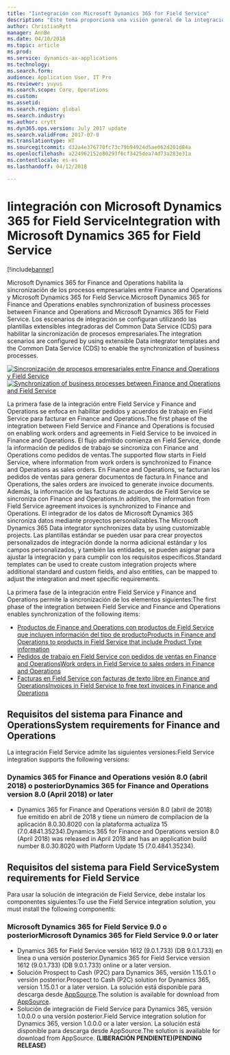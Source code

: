 ```yaml
---
title: "Iintegración con Microsoft Dynamics 365 for Field Service"
description: "Este tema proporciona una visión general de la integración con Microsoft Dynamics 365 for Field Service."
author: ChristianRytt
manager: AnnBe
ms.date: 04/10/2018
ms.topic: article
ms.prod: 
ms.service: dynamics-ax-applications
ms.technology: 
ms.search.form: 
audience: Application User, IT Pro
ms.reviewer: yuyus
ms.search.scope: Core, Operations
ms.custom: 
ms.assetid: 
ms.search.region: global
ms.search.industry: 
ms.author: crytt
ms.dyn365.ops.version: July 2017 update
ms.search.validFrom: 2017-07-8
ms.translationtype: HT
ms.sourcegitcommit: d32a4e376770fc73c79b94924d5ae062d201d84a
ms.openlocfilehash: a224962152e80293f6cf3425dea74d73a283e31a
ms.contentlocale: es-es
ms.lasthandoff: 04/12/2018

---
```



# <a name="integration-with-microsoft-dynamics-365-for-field-service"></a><span data-ttu-id="a8788-103">Iintegración con Microsoft Dynamics 365 for Field Service</span><span class="sxs-lookup"><span data-stu-id="a8788-103">Integration with Microsoft Dynamics 365 for Field Service</span></span>

[!include[banner](../includes/banner.md)]

<span data-ttu-id="a8788-104">Microsoft Dynamics 365 for Finance and Operations habilita la sincronización de los procesos empresariales entre Finance and Operations y Microsoft Dynamics 365 for Field Service.</span><span class="sxs-lookup"><span data-stu-id="a8788-104">Microsoft Dynamics 365 for Finance and Operations enables synchronization of business processes between Finance and Operations and Microsoft Dynamics 365 for Field Service.</span></span> <span data-ttu-id="a8788-105">Los escenarios de integración se configuran utilizando las plantillas extensibles integradoras del Common Data Service (CDS) para habilitar la sincronización de procesos empresariales.</span><span class="sxs-lookup"><span data-stu-id="a8788-105">The integration scenarios are configured by using extensible Data integrator templates and the Common Data Service (CDS) to enable the synchronization of business processes.</span></span>

<span data-ttu-id="a8788-106">[![Sincronización de procesos empresariales entre Finance and Operations y Field Service](./media/field-service-integration.png)](./media/field-service-integration.png)</span><span class="sxs-lookup"><span data-stu-id="a8788-106">[![Synchronization of business processes between Finance and Operations and Field Service](./media/field-service-integration.png)](./media/field-service-integration.png)</span></span>

<span data-ttu-id="a8788-107">La primera fase de la integración entre Field Service y Finance and Operations se enfoca en habilitar pedidos y acuerdos de trabajo en Field Service para facturar en Finance and Operations.</span><span class="sxs-lookup"><span data-stu-id="a8788-107">The first phase  of the integration between Field Service and Finance and Operations is focused on enabling work orders and agreements in Field Service to be invoiced in Finance and Operations.</span></span> <span data-ttu-id="a8788-108">El flujo admitido comienza en Field Service, donde la información de pedidos de trabajo se sincroniza con Finance and Operations como pedidos de ventas.</span><span class="sxs-lookup"><span data-stu-id="a8788-108">The supported flow starts in Field Service, where information from work orders is synchronized to Finance and Operations as sales orders.</span></span> <span data-ttu-id="a8788-109">En Finance and Operations, se facturan los pedidos de ventas para generar documentos de factura.</span><span class="sxs-lookup"><span data-stu-id="a8788-109">In Finance and Operations, the sales orders are invoiced to generate invoice documents.</span></span> <span data-ttu-id="a8788-110">Además, la información de las facturas de acuerdos de Field Service se sincroniza con Finance and Operations.</span><span class="sxs-lookup"><span data-stu-id="a8788-110">In addition, the information from Field Service agreement invoices is synchronized to Finance and Operations.</span></span> <span data-ttu-id="a8788-111">El integrador de los datos de Microsoft Dynamics 365 sincroniza datos mediante proyectos personalizables.</span><span class="sxs-lookup"><span data-stu-id="a8788-111">The Microsoft Dynamics 365 Data integrator synchronizes data by using customizable projects.</span></span> <span data-ttu-id="a8788-112">Las plantillas estándar se pueden usar para crear proyectos personalizados de integración donde la norma adicional estándar y los campos personalizados, y también las entidades, se pueden asignar para ajustar la integración y para cumplir con los requisitos específicos.</span><span class="sxs-lookup"><span data-stu-id="a8788-112">Standard templates can be used to create custom integration projects where additional standard and custom fields, and also entities, can be mapped to adjust the integration and meet specific requirements.</span></span>

<span data-ttu-id="a8788-113">La primera fase de la integración entre Field Service y Finance and Operations permite la sincronización de los elementos siguientes:</span><span class="sxs-lookup"><span data-stu-id="a8788-113">The first phase of the integration between Field Service and Finance and Operations enables synchronization of the following items:</span></span>

- [<span data-ttu-id="a8788-114">Productos de Finance and Operations con productos de Field Service que incluyen información del tipo de producto</span><span class="sxs-lookup"><span data-stu-id="a8788-114">Products in Finance and Operations to products in Field Service that include Product Type information</span></span>](field-service-product.md)
- [<span data-ttu-id="a8788-115">Pedidos de trabajo en Field Service con pedidos de ventas en Finance and Operations</span><span class="sxs-lookup"><span data-stu-id="a8788-115">Work orders in Field Service to sales orders in Finance and Operations</span></span>](field-service-work-order.md)
- [<span data-ttu-id="a8788-116">Facturas en Field Service con facturas de texto libre en Finance and Operations</span><span class="sxs-lookup"><span data-stu-id="a8788-116">Invoices in Field Service to free text invoices in Finance and Operations</span></span>](field-service-invoice.md)

## <a name="system-requirements-for-finance-and-operations"></a><span data-ttu-id="a8788-117">Requisitos del sistema para Finance and Operations</span><span class="sxs-lookup"><span data-stu-id="a8788-117">System requirements for Finance and Operations</span></span>
<span data-ttu-id="a8788-118">La integración Field Service admite las siguientes versiones:</span><span class="sxs-lookup"><span data-stu-id="a8788-118">Field Service integration supports the following versions:</span></span>

### <a name="dynamics-365-for-finance-and-operations-version-80-april-2018-or-later"></a><span data-ttu-id="a8788-119">Dynamics 365 for Finance and Operations vesión 8.0 (abril 2018) o posterior</span><span class="sxs-lookup"><span data-stu-id="a8788-119">Dynamics 365 for Finance and Operations version 8.0 (April 2018) or later</span></span>

- <span data-ttu-id="a8788-120">Dynamics 365 for Finance and Operations versión 8.0 (abril de 2018) fue emitido en abril de 2018 y tiene un número de compilacion de la aplicación 8.0.30.8020 con la plataforma actualiza 15 (7.0.4841.35234).</span><span class="sxs-lookup"><span data-stu-id="a8788-120">Dynamics 365 for Finance and Operations version 8.0 (April 2018) was released in April 2018 and has an application build number 8.0.30.8020 with Platform Update 15 (7.0.4841.35234).</span></span> 

## <a name="system-requirements-for-field-service"></a><span data-ttu-id="a8788-121">Requisitos del sistema para Field Service</span><span class="sxs-lookup"><span data-stu-id="a8788-121">System requirements for Field Service</span></span>
<span data-ttu-id="a8788-122">Para usar la solución de integración de Field Service, debe instalar los componentes siguientes:</span><span class="sxs-lookup"><span data-stu-id="a8788-122">To use the Field Service integration solution, you must install the following components:</span></span>

### <a name="microsoft-dynamics-365-for-field-service-90-or-later"></a><span data-ttu-id="a8788-123">Microsoft Dynamics 365 for Field Service 9.0 o posterior</span><span class="sxs-lookup"><span data-stu-id="a8788-123">Microsoft Dynamics 365 for Field Service 9.0 or later</span></span>

- <span data-ttu-id="a8788-124">Dynamics 365 for Field Service versión 1612 (9.0.1.733) (DB 9.0.1.733) en línea o una versión posterior.</span><span class="sxs-lookup"><span data-stu-id="a8788-124">Dynamics 365 for Field Service version 1612 (9.0.1.733) (DB 9.0.1.733) online or a later version.</span></span>
- <span data-ttu-id="a8788-125">Solución Prospect to Cash (P2C) para Dynamics 365, versión 1.15.0.1 o versión posterior.</span><span class="sxs-lookup"><span data-stu-id="a8788-125">Prospect to Cash (P2C) solution for Dynamics 365, version 1.15.0.1 or a later version.</span></span> <span data-ttu-id="a8788-126">La solución está disponible para descarga desde [AppSource](https://appsource.microsoft.com/en-us/product/dynamics-365/mscrm.c7a48b40-eed3-4d67-93ba-f2364281feb3).</span><span class="sxs-lookup"><span data-stu-id="a8788-126">The solution is available for download from [AppSource](https://appsource.microsoft.com/en-us/product/dynamics-365/mscrm.c7a48b40-eed3-4d67-93ba-f2364281feb3).</span></span>
- <span data-ttu-id="a8788-127">Solución de integración de Field Service para Dynamics 365, versión 1.0.0.0 o una versión posterior.</span><span class="sxs-lookup"><span data-stu-id="a8788-127">Field Service integration solution for Dynamics 365, version 1.0.0.0 or a later version.</span></span> <span data-ttu-id="a8788-128">La solución está disponible para descarga desde AppSource.</span><span class="sxs-lookup"><span data-stu-id="a8788-128">The solution is available for download from AppSource.</span></span> <span data-ttu-id="a8788-129">**(LIBERACIÓN PENDIENTE)**</span><span class="sxs-lookup"><span data-stu-id="a8788-129">**(PENDING RELEASE)**</span></span>

